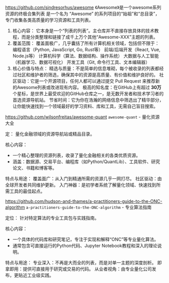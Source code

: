 https://github.com/sindresorhus/awesome
《Awesome》是一个awesome系列资源的终极合集列表
是一个名为 “Awesome” 的系列项目的“始祖”和“总目录”，专门收集各类高质量的学习资源和工具列表。
1.  核心内容：
     它本身是一个“列表的列表”。主仓库并不直接存放具体的技术教程，而是分类整理和链接了成千上万个其他“Awesome-XXX”主题的列表。
2.  覆盖范围：
   覆盖面极广，几乎囊括了所有计算机相关领域，包括但不限于：
   编程语言（Python, JavaScript, Go, Rust等）
   前端/后端开发（React, Vue, Node.js等）
   计算机科学（算法、数据结构、操作系统）
   大数据与人工智能（机器学习、数据可视化）
   开发工具（Git, 命令行工具、文本编辑器）
3.  核心价值与特点：
    精选与质量：不是简单的信息堆砌，每个被收录的列表都经过社区和维护者的筛选，确保其中的资源是高质量、有价值和维护良好的。
    社区驱动：它是一个开源项目，任何人都可以通过提交 Pull Request 来推荐新的Awesome列表或改进现有内容。
    极高的知名度：在GitHub上有超过 **30万** 个星标，是世界上最受欢迎的GitHub仓库之一，是无数开发者和技术学习者的首选资源导航站。
    节省时间：它为你在浩瀚的网络信息中筛选出了精华部分，让你能快速找到一个领域最好的学习资料、库和工具，无需自己盲目搜索。


https://github.com/wilsonfreitas/awesome-quant 
 `awesome-quant` - 量化资源大全

定： 量化金融领域的资源导航站或精品目录。

核心内容：
- 一个精心整理的资源列表，收录了量化金融相关的各类优质资源。
- 涵盖：数据源、交易平台、编程库（如Python/QuantLib）、工具软件、研究论文、书籍和博客等。

特点与用途：
  覆盖面广：从入门到精通所需的资源几乎一网打尽。
  社区驱动：由全球开发者共同维护更新。
  入门神器：是初学者系统了解量化领域、快速找到所需工具的最佳起点。


https://github.com/hudson-and-thames/a-practitioners-guide-to-the-ONC-algorithm
 `a-practitioners-guide-to-the-ONC-algorithm` - 专业算法指南

定位： 针对特定算法的专业工具包与实践指南。

核心内容：
- 一个具体的代码库和研究笔记，专注于实现和解释“ONC”等专业量化算法。
- 通常包含可直接运行的Python代码、Jupyter Notebook教程和深入的理论说明。

特点与用途：
  专业深入：不再是大而全的列表，而是对单一主题的深度剖析。
  即拿即用：提供可直接用于研究或交易的代码。
  从业者视角：由专业量化公司发布，更贴近工业级实践。
